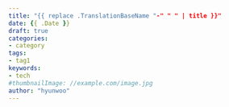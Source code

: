 ```yaml
---
title: "{{ replace .TranslationBaseName "-" " " | title }}"
date: {{ .Date }}
draft: true
categories:
- category
tags:
- tag1
keywords:
- tech
#thumbnailImage: //example.com/image.jpg
author: "hyunwoo"
---
```


<!--more-->
